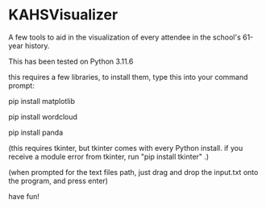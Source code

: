 # KAHSVisualizer
A few tools to aid in the visualization of every attendee in the school's 61-year history.

This has been tested on Python 3.11.6

this requires a few libraries, to install them, type this into your command prompt:

pip install matplotlib

pip install wordcloud

pip install panda

(this requires tkinter, but tkinter comes with every Python install. if you receive a module error from tkinter, run "pip install tkinter" .)

(when prompted for the text files path, just drag and drop the input.txt onto the program, and press enter)

have fun!

